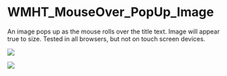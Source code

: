 WMHT_MouseOver_PopUp_Image
==========================

An image pops up as the mouse rolls over the title text. Image will appear true to size. Tested in all browsers, but not on touch screen devices.

![](http://pbs.bento.storage.s3.amazonaws.com/hostedbento-prod/filer_public/WMHT/OpenBento_PopUp_Image1.jpg)

![](http://pbs.bento.storage.s3.amazonaws.com/hostedbento-prod/filer_public/WMHT/OpenBento_PopUp_Image2.jpg)
